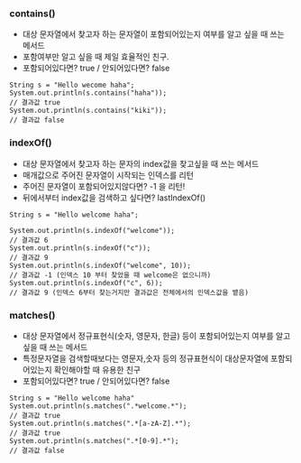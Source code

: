 ### contains()
- 대상 문자열에서 찾고자 하는 문자열이 포함되어있는지 여부를 알고 싶을 때 쓰는 메서드
- 포함여부만 알고 싶을 때 제일 효율적인 친구.
- 포함되어있다면? true / 안되어있다면? false

```
String s = "Hello wecome haha";
System.out.println(s.contains("haha"));
// 결과값 true
System.out.println(s.contains("kiki"));
// 결과값 false
```

### indexOf()
- 대상 문자열에서 찾고자 하는 문자의 index값을 찾고싶을 때 쓰는 메서드
- 매개값으로 주어진 문자열이 시작되는 인덱스를 리턴
- 주어진 문자열이 포함되어있지않다면? -1 을 리턴!
- 뒤에서부터 index값을 검색하고 싶다면? lastIndexOf() 

```
String s = "Hello welcome haha";

System.out.println(s.indexOf("welcome"));
// 결과값 6
System.out.println(s.indexOf("c"));
// 결과값 9
System.out.println(s.indexOf("welcome", 10));
// 결과값 -1 (인덱스 10 부터 찾았을 때 welcome은 없으니까)
System.out.println(s.indexOf("c", 6));
// 결과값 9 (인덱스 6부터 찾는거지만 결과값은 전체에서의 인덱스값을 뱉음)
```

### matches()
- 대상 문자열에서 정규표현식(숫자, 영문자, 한글) 등이 포함되어있는지 여부를 알고 싶을 때 쓰는 메서드
- 특정문자열을 검색할때보다는 영문자,숫자 등의 정규표현식이 대상문자열에 포함되어있는지 확인해야할 때 유용한 친구
- 포함되어있다면? true / 안되어있다면? false

```
String s = "Hello welcome haha"
System.out.println(s.matches(".*welcome.*");
// 결과값 true
System.out.println(s.matches(".*[a-zA-Z].*");
// 결과값 true
System.out.println(s.matches(".*[0-9].*");
// 결과값 false 
```



